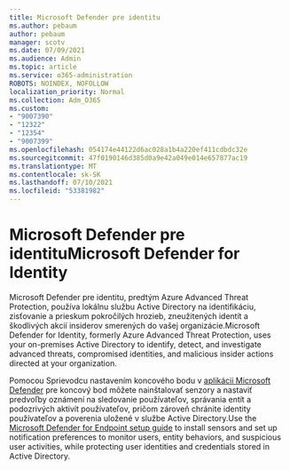```yaml
---
title: Microsoft Defender pre identitu
ms.author: pebaum
author: pebaum
manager: scotv
ms.date: 07/09/2021
ms.audience: Admin
ms.topic: article
ms.service: o365-administration
ROBOTS: NOINDEX, NOFOLLOW
localization_priority: Normal
ms.collection: Adm_O365
ms.custom:
- "9007390"
- "12322"
- "12354"
- "9007399"
ms.openlocfilehash: 054174e44122d6ac028a1b4a220ef411cdbdc32e
ms.sourcegitcommit: 47f0190146d385d0a9e42a049e014e657877ac19
ms.translationtype: MT
ms.contentlocale: sk-SK
ms.lasthandoff: 07/10/2021
ms.locfileid: "53381982"
---
```

# <a name="microsoft-defender-for-identity"></a><span data-ttu-id="89ee4-102">Microsoft Defender pre identitu</span><span class="sxs-lookup"><span data-stu-id="89ee4-102">Microsoft Defender for Identity</span></span>

<span data-ttu-id="89ee4-103">Microsoft Defender pre identitu, predtým Azure Advanced Threat Protection, používa lokálnu službu Active Directory na identifikáciu, zisťovanie a prieskum pokročilých hrozieb, zneužitených identít a škodlivých akcií insiderov smerených do vašej organizácie.</span><span class="sxs-lookup"><span data-stu-id="89ee4-103">Microsoft Defender for Identity, formerly Azure Advanced Threat Protection, uses your on-premises Active Directory to identify, detect, and investigate advanced threats, compromised identities, and malicious insider actions directed at your organization.</span></span> 

<span data-ttu-id="89ee4-104">Pomocou Sprievodcu nastavením koncového bodu v [aplikácii Microsoft Defender](https://admin.microsoft.com/adminportal/home#/modernonboarding/defenderatpsetup) pre koncový bod môžete nainštalovať senzory a nastaviť predvoľby oznámení na sledovanie používateľov, správania entít a podozrivých aktivít používateľov, pričom zároveň chránite identity používateľov a poverenia uložené v službe Active Directory.</span><span class="sxs-lookup"><span data-stu-id="89ee4-104">Use the [‎Microsoft Defender for Endpoint‎ setup guide](https://admin.microsoft.com/adminportal/home#/modernonboarding/defenderatpsetup) to install sensors and set up notification preferences to monitor users, entity behaviors, and suspicious user activities, while protecting user identities and credentials stored in Active Directory.</span></span>
